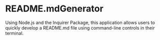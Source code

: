 # README.mdGenerator
Using Node.js and the Inquirer Package, this application allows users to quickly develop a README.md file using command-line controls in their terminal.
